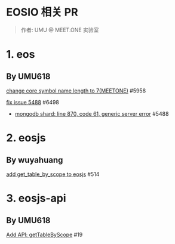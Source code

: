 # EOSIO 相关 PR

> 作者: UMU @ MEET.ONE 实验室

# 1. eos

## By UMU618

[change core symbol name length to 7(MEETONE)](https://github.com/EOSIO/eos/pull/5958) \#5958


[fix issue 5488](https://github.com/EOSIO/eos/pull/6498) \#6498

- [mongodb shard: line 870, code 61, generic server error](https://github.com/EOSIO/eos/issues/5488) \#5488

# 2. eosjs

## By wuyahuang

[add get_table_by_scope to eosjs](https://github.com/EOSIO/eosjs/pull/514) \#514

# 3. eosjs-api

## By UMU618

[Add API: getTableByScope](https://github.com/EOSIO/eosjs-api/pull/19) \#19
